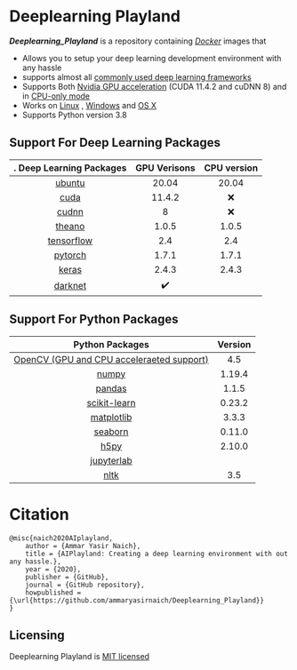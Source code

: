 # Deeplearning Playland
***Deeplearning_Playland*** is a repository containing  [*Docker*](http://www.docker.com/) images that
- Allows you to setup your deep learning development environment with any hassle
- supports almost all [commonly used deep learning frameworks](#Available-tags)
- Supports Both [Nvidia GPU acceleration](#GPU) (CUDA 11.4.2 and cuDNN 8) and   in [CPU-only mode](#GPU)
- Works on [Linux](#) , [Windows](#)  and [OS X](#)
-  Supports Python version 3.8



## Support For Deep Learning Packages 


. Deep Learning Packages                              | GPU Verisons         | CPU version|
:------------------------------------------------: | :------------------: | :------------------:  | 
 [ubuntu](https://www.ubuntu.com)                  | 20.04           |       20.04            |
 [cuda](https://developer.nvidia.com/cuda-zone)    | 11.4.2              |     :x:                |
 [cudnn](https://developer.nvidia.com/cudnn)       | 8                   |     :x:                |
 [theano](http://deeplearning.net/software/theano) | 1.0.5               |1.0.5                 |                       
 [tensorflow](http://www.tensorflow.org)           | 2.4                 | 2.4                  |                        
 [pytorch](http://pytorch.org)                     | 1.7.1               |        1.7.1           |                        
 [keras](https://keras.io)                         | 2.4.3               |              2.4.3     |                        
 [darknet](https://pjreddie.com/darknet/)          | :heavy_check_mark:                  |                       | 


## Support For Python Packages 

 Python Packages       |  Version |
:---------------------: | :------: |
[OpenCV (GPU and CPU acceleraeted support)]()                 |  4.5
[numpy]()                  | 1.19.4 
[pandas]()                | 1.1.5
[scikit-learn]()           | 0.23.2
[matplotlib]()             | 3.3.3
[seaborn]()                |  0.11.0
[h5py]()                   |  2.10.0
[jupyterlab]()           |
[nltk]()                 | 3.5 




# Citation
```
@misc{naich2020AIplayland,
    author = {Ammar Yasir Naich},
    title = {AIPlayland: Creating a deep learning environment with out any hassle.},
    year = {2020},
    publisher = {GitHub},
    journal = {GitHub repository},
    howpublished = {\url{https://github.com/ammaryasirnaich/Deeplearning_Playland}}
}
```

## Licensing
Deeplearning Playland is [MIT licensed]()
